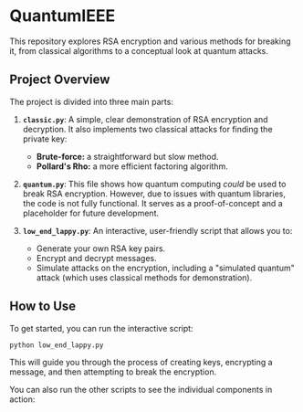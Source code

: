 
# QuantumIEEE

This repository explores RSA encryption and various methods for breaking it, from classical algorithms to a conceptual look at quantum attacks.

## Project Overview

The project is divided into three main parts:

1.  **`classic.py`**: A simple, clear demonstration of RSA encryption and decryption. It also implements two classical attacks for finding the private key:
    *   **Brute-force:** a straightforward but slow method.
    *   **Pollard's Rho:** a more efficient factoring algorithm.

2.  **`quantum.py`**: This file shows how quantum computing *could* be used to break RSA encryption. However, due to issues with quantum libraries, the code is not fully functional. It serves as a proof-of-concept and a placeholder for future development.

3.  **`low_end_lappy.py`**: An interactive, user-friendly script that allows you to:
    *   Generate your own RSA key pairs.
    *   Encrypt and decrypt messages.
    *   Simulate attacks on the encryption, including a "simulated quantum" attack (which uses classical methods for demonstration).

## How to Use

To get started, you can run the interactive script:

```bash
python low_end_lappy.py
```

This will guide you through the process of creating keys, encrypting a message, and then attempting to break the encryption.

You can also run the other scripts to see the individual components in action:



